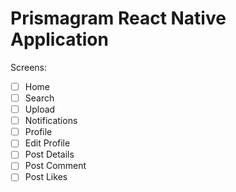 # Prismagram React Native Application

Screens: 
- [ ] Home
- [ ] Search
- [ ] Upload
- [ ] Notifications
- [ ] Profile
- [ ] Edit Profile
- [ ] Post Details
- [ ] Post Comment
- [ ] Post Likes
